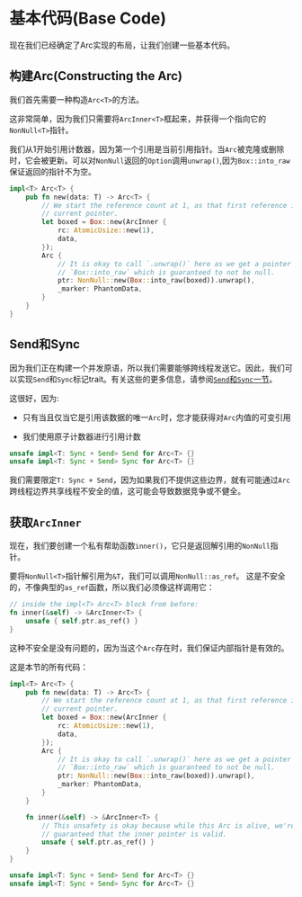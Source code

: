 # 基本代码(Base Code)

现在我们已经确定了Arc实现的布局，让我们创建一些基本代码。

## 构建Arc(Constructing the Arc)

我们首先需要一种构造`Arc<T>`的方法。

这非常简单，因为我们只需要将`ArcInner<T>`框起来，并获得一个指向它的`NonNull<T>`指针。

我们从1开始引用计数器，因为第一个引用是当前引用指针。当`Arc`被克隆或删除时，它会被更新。可以对`NonNull`返回的`Option`调用`unwrap()`,因为`Box::into_raw`保证返回的指针不为空。

```Rust
impl<T> Arc<T> {
    pub fn new(data: T) -> Arc<T> {
        // We start the reference count at 1, as that first reference is the
        // current pointer.
        let boxed = Box::new(ArcInner {
            rc: AtomicUsize::new(1),
            data,
        });
        Arc {
            // It is okay to call `.unwrap()` here as we get a pointer from
            // `Box::into_raw` which is guaranteed to not be null.
            ptr: NonNull::new(Box::into_raw(boxed)).unwrap(),
            _marker: PhantomData,
        }
    }
}
```

## Send和Sync

因为我们正在构建一个并发原语，所以我们需要能够跨线程发送它。因此，我们可以实现`Send`和`Sync`标记trait。有关这些的更多信息，请参阅[`Send`和`Sync`一节](ch08-02-Send-and-Sync.md)。

这很好，因为:

- 只有当且仅当它是引用该数据的唯一`Arc`时，您才能获得对`Arc`内值的可变引用

- 我们使用原子计数器进行引用计数

```Rust
unsafe impl<T: Sync + Send> Send for Arc<T> {}
unsafe impl<T: Sync + Send> Sync for Arc<T> {}
```

我们需要限定`T: Sync + Send`，因为如果我们不提供这些边界，就有可能通过`Arc`跨线程边界共享线程不安全的值，这可能会导致数据竞争或不健全。

## 获取`ArcInner`

现在，我们要创建一个私有帮助函数`inner()`，它只是返回解引用的`NonNull`指针。

要将`NonNull<T>`指针解引用为`&T`，我们可以调用`NonNull::as_ref`。 这是不安全的，不像典型的`as_ref`函数，所以我们必须像这样调用它：

```Rust
// inside the impl<T> Arc<T> block from before:
fn inner(&self) -> &ArcInner<T> {
    unsafe { self.ptr.as_ref() }
}
```

这种不安全是没有问题的，因为当这个`Arc`存在时，我们保证内部指针是有效的。

这是本节的所有代码：

```Rust
impl<T> Arc<T> {
    pub fn new(data: T) -> Arc<T> {
        // We start the reference count at 1, as that first reference is the
        // current pointer.
        let boxed = Box::new(ArcInner {
            rc: AtomicUsize::new(1),
            data,
        });
        Arc {
            // It is okay to call `.unwrap()` here as we get a pointer from
            // `Box::into_raw` which is guaranteed to not be null.
            ptr: NonNull::new(Box::into_raw(boxed)).unwrap(),
            _marker: PhantomData,
        }
    }

    fn inner(&self) -> &ArcInner<T> {
        // This unsafety is okay because while this Arc is alive, we're
        // guaranteed that the inner pointer is valid.
        unsafe { self.ptr.as_ref() }
    }
}

unsafe impl<T: Sync + Send> Send for Arc<T> {}
unsafe impl<T: Sync + Send> Sync for Arc<T> {}
```
